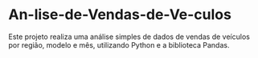 # An-lise-de-Vendas-de-Ve-culos
Este projeto realiza uma análise simples de dados de vendas de veículos por região, modelo e mês, utilizando Python e a biblioteca Pandas.
